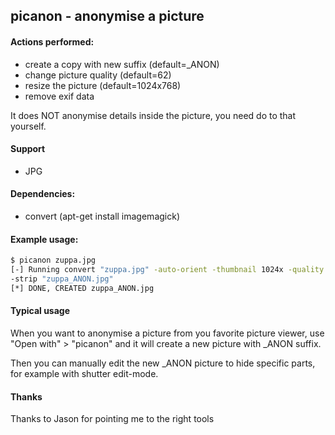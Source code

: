 ## picanon - anonymise a picture

#### Actions performed:

* create a copy with new suffix (default=_ANON)
* change picture quality (default=62)
* resize the picture (default=1024x768)
* remove exif data

It does NOT anonymise details inside the picture, you need do to that yourself.

#### Support

* JPG

#### Dependencies:

* convert (apt-get install imagemagick)

#### Example usage:

```bash
$ picanon zuppa.jpg 
[-] Running convert "zuppa.jpg" -auto-orient -thumbnail 1024x -quality 62
-strip "zuppa_ANON.jpg"
[*] DONE, CREATED zuppa_ANON.jpg
```

#### Typical usage

When you want to anonymise a picture from you favorite picture viewer,
use "Open with" > "picanon" and it will create a new picture with _ANON suffix.

Then you can manually edit the new _ANON picture to hide specific parts,
for example with shutter edit-mode.

#### Thanks

Thanks to Jason for pointing me to the right tools

